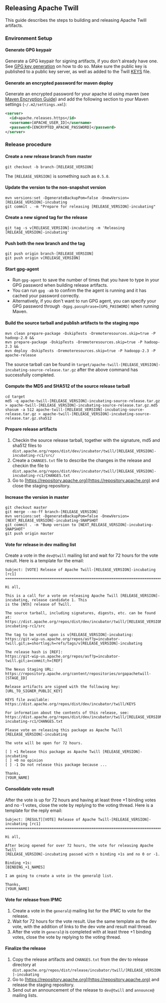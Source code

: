 <!--
  Licensed to the Apache Software Foundation (ASF) under one
  or more contributor license agreements.  See the NOTICE file
  distributed with this work for additional information
  regarding copyright ownership.  The ASF licenses this file
  to you under the Apache License, Version 2.0 (the
  "License"); you may not use this file except in compliance
  with the License.  You may obtain a copy of the License at
  
      http://www.apache.org/licenses/LICENSE-2.0
  
  Unless required by applicable law or agreed to in writing, software
  distributed under the License is distributed on an "AS IS" BASIS,
  WITHOUT WARRANTIES OR CONDITIONS OF ANY KIND, either express or implied.
  See the License for the specific language governing permissions and
  limitations under the License.
-->

<head>
  <title>Release Guide</title>
</head>

## Releasing Apache Twill

This guide describes the steps to building and releasing Apache Twill artifacts.

### Environment Setup

#### Generate GPG keypair
Generate a GPG keypair for signing artifacts, if you don't already have one.
See [GPG key generation](http://www.apache.org/dev/openpgp.html#generate-key) on how to do so.
Make sure the public key is published to a public key server, as well as added to the Twill
[KEYS](https://dist.apache.org/repos/dist/release/incubator/twill/KEYS) file.

#### Generate an encrypted password for maven deploy
Generate an encrypted password for your apache id using maven
(see [Maven Encryption Guide](http://maven.apache.org/guides/mini/guide-encryption.html)) and
add the following section to your Maven settings (`~/.m2/settings.xml`):

```xml
<server>
  <id>apache.releases.https</id>
  <username>[APACHE_USER_ID]</username>
  <password>[ENCRYPTED_APACHE_PASSWORD]</password>
</server>
```

### Release procedure

#### Create a new release branch from master
```
git checkout -b branch-[RELEASE_VERSION]
```
The `[RELEASE_VERSION]` is something such as `0.5.0`.

#### Update the version to the non-snapshot version
```
mvn versions:set -DgenerateBackupPom=false -DnewVersion=[RELEASE_VERSION]-incubating
git commit . -m "Prepare for releasing [RELEASE_VERSION]-incubating"
```

#### Create a new signed tag for the release
```
git tag -s v[RELEASE_VERSION]-incubating -m 'Releasing [RELEASE_VERSION]-incubating'
```
  
#### Push both the new branch and the tag
```
git push origin branch-[RELEASE_VERSION]
git push origin v[RELEASE_VERSION]
```

#### Start gpg-agent
* Run `gpg-agent` to save the number of times that you have to type in your GPG password
  when building release artifacts.
* You can run `gpg -ab` to confirm the the agent is
  running and it has cached your password correctly.
* Alternatively, if you don't want to
  run GPG agent, you can specify your GPG password through
  `-Dgpg.passphrase=[GPG_PASSWORD]` when running Maven.
  
#### Build the source tarball and publish artifacts to the staging repo
```
mvn clean prepare-package -DskipTests -Dremoteresources.skip=true -P hadoop-2.0 &&
mvn prepare-package -DskipTests -Dremoteresources.skip=true -P hadoop-2.3 &&
mvn deploy -DskipTests -Dremoteresources.skip=true -P hadoopp-2.3 -P apache-release
```
The source tarball can be found in `target/apache-twill-[RELEASE_VERSION]-incubating-source-release.tar.gz`
after the above command has successfully completed.
  
#### Compute the MD5 and SHA512 of the source release tarball
```
cd target
md5 -q apache-twill-[RELEASE_VERSION]-incubating-source-release.tar.gz > apache-twill-[RELEASE_VERSION]-incubating-source-release.tar.gz.md5
shasum -a 512 apache-twill-[RELEASE_VERSION]-incubating-source-release.tar.gz > apache-twill-[RELEASE_VERSION]-incubating-source-release.tar.gz.sha512
```
  
#### Prepare release artifacts
1. Checkin the source release tarball, together with the signature, md5 and sha512 files
   to `dist.apache.org/repos/dist/dev/incubator/twill/[RELEASE_VERSION]-incubating-rc1/src/`
1. Create a `CHANGES.txt` file to describe the changes in the release and checkin the file
   to `dist.apache.org/repos/dist/dev/incubator/twill/[RELEASE_VERSION]-incubating-rc1/CHANGES.txt`
1. Go to [https://repository.apache.org](https://repository.apache.org) and close the staging repository.

#### Increase the version in master
```
git checkout master
git merge --no-ff branch-[RELEASE_VERSION]
mvn versions:set -DgenerateBackupPom=false -DnewVersion=[NEXT_RELEASE_VERSION]-incubating-SNAPSHOT
git commit . -m "Bump version to [NEXT_RELEASE_VERSION]-incubating-SNAPSHOT"
git push origin master
```

#### Vote for release in dev mailing list
Create a vote in the `dev@twill` mailing list and wait for 72 hours for the vote result.
Here is a template for the email:

```
Subject: [VOTE] Release of Apache Twill-[RELEASE_VERSION]-incubating [rc1]
==========================================================================

Hi all,

This is a call for a vote on releasing Apache Twill [RELEASE_VERSION]-incubating, release candidate 1. This
is the [Nth] release of Twill.

The source tarball, including signatures, digests, etc. can be found at:
https://dist.apache.org/repos/dist/dev/incubator/twill/[RELEASE_VERSION]-incubating-rc1/src

The tag to be voted upon is v[RELEASE_VERSION]-incubating:
https://git-wip-us.apache.org/repos/asf?p=incubator-twill.git;a=shortlog;h=refs/tags/v[RELEASE_VERSION]-incubating

The release hash is [REF]:
https://git-wip-us.apache.org/repos/asf?p=incubator-twill.git;a=commit;h=[REF]

The Nexus Staging URL:
https://repository.apache.org/content/repositories/orgapachetwill-[STAGE_ID]

Release artifacts are signed with the following key:
[URL_TO_SIGNER_PUBLIC_KEY]

KEYS file available:
https://dist.apache.org/repos/dist/dev/incubator/twill/KEYS

For information about the contents of this release, see:
https://dist.apache.org/repos/dist/dev/incubator/twill/[RELEASE_VERSION]-incubating-rc1/CHANGES.txt

Please vote on releasing this package as Apache Twill [RELEASE_VERSION]-incubating

The vote will be open for 72 hours.

[ ] +1 Release this package as Apache Twill [RELEASE_VERSION]-incubating
[ ] +0 no opinion
[ ] -1 Do not release this package because ...

Thanks,
[YOUR_NAME]
```

#### Consolidate vote result
After the vote is up for 72 hours and having at least three +1 binding votes and no -1
votes, close the vote by replying to the voting thread. Here is a template for the reply email:

```
Subject: [RESULT][VOTE] Release of Apache Twill-[RELEASE_VERSION]-incubating [rc1]
==================================================================================

Hi all,

After being opened for over 72 hours, the vote for releasing Apache Twill
[RELEASE_VERSION]-incubating passed with n binding +1s and no 0 or -1.

Binding +1s:
[BINDING_+1_NAMES]

I am going to create a vote in the general@ list.

Thanks,
[YOUR_NAME]
```

#### Vote for release from IPMC
1. Create a vote in the `general@` mailing list for the IPMC to vote for the
   release.
1. Wait for 72 hours for the vote result. Use the same template as the dev vote,
   with the addition of links to the dev vote and result mail thread.
1. After the vote in `general@` is completed with at least three +1 binding votes, close
   the vote by replying to the voting thread.

#### Finalize the release
1. Copy the release artifacts and `CHANGES.txt` from the dev to release directory at
   `dist.apache.org/repos/dist/release/incubator/twill/[RELEASE_VERSION]-incubating`
1. Go to [https://repository.apache.org](https://repository.apache.org) and release the
   staging repository.
1. Send out an announcement of the release to `dev@twill` and `announce@` mailing lists.
